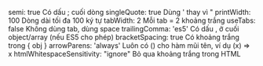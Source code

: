 semi: true Có dấu ; cuối dòng
singleQuote: true Dùng ' thay vì "
printWidth: 100 Dòng dài tối đa 100 ký tự
tabWidth: 2 Mỗi tab = 2 khoảng trắng
useTabs: false Không dùng tab, dùng space
trailingComma: 'es5' Có dấu , ở cuối object/array (nếu ES5 cho phép)
bracketSpacing: true Có khoảng trắng trong { obj }
arrowParens: 'always' Luôn có () cho hàm mũi tên, ví dụ (x) => x
htmlWhitespaceSensitivity: "ignore" Bỏ qua khoảng trắng trong HTML
